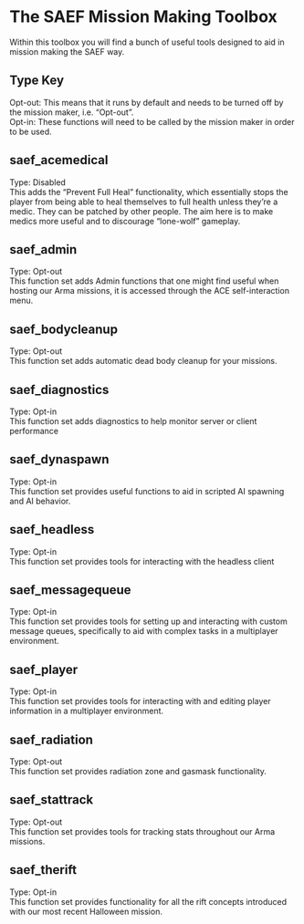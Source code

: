 # The SAEF Mission Making Toolbox
Within this toolbox you will find a bunch of useful tools designed to aid in mission making the SAEF way.

## Type Key
Opt-out: This means that it runs by default and needs to be turned off by the mission maker, i.e. “Opt-out”.\
Opt-in: These functions will need to be called by the mission maker in order to be used.

## saef_acemedical
Type: Disabled\
This adds the “Prevent Full Heal” functionality, which essentially stops the player from being able to heal themselves to full health unless they’re a medic. They can be patched by other people. The aim here is to make medics more useful and to discourage “lone-wolf” gameplay.

## saef_admin
Type: Opt-out\
This function set adds Admin functions that one might find useful when hosting our Arma missions, it is accessed through the ACE self-interaction menu.

## saef_bodycleanup
Type: Opt-out\
This function set adds automatic dead body cleanup for your missions.

## saef_diagnostics
Type: Opt-in\
This function set adds diagnostics to help monitor server or client performance

## saef_dynaspawn
Type: Opt-in\
This function set provides useful functions to aid in scripted AI spawning and AI behavior.

## saef_headless
Type: Opt-in\
This function set provides tools for interacting with the headless client

## saef_messagequeue
Type: Opt-in\
This function set provides tools for setting up and interacting with custom message queues, specifically to aid with complex tasks in a multiplayer environment.

## saef_player
Type: Opt-in\
This function set provides tools for interacting with and editing player information in a multiplayer environment.

## saef_radiation
Type: Opt-out\
This function set provides radiation zone and gasmask functionality.

## saef_stattrack
Type: Opt-out\
This function set provides tools for tracking stats throughout our Arma missions.

## saef_therift
Type: Opt-in\
This function set provides functionality for all the rift concepts introduced with our most recent Halloween mission.
